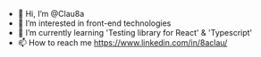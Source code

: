 - 👋 Hi, I’m @Clau8a
- 👀 I’m interested in front-end technologies
- 🌱 I’m currently learning 'Testing library for React' & 'Typescript'
- 📫 How to reach me https://www.linkedin.com/in/8aclau/

<!---
Clau8a/Clau8a is a ✨ special ✨ repository because its `README.md` (this file) appears on your GitHub profile.
You can click the Preview link to take a look at your changes.
--->
